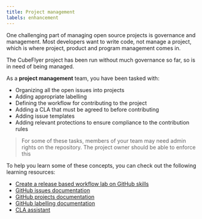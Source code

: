 ```yaml
---
title: Project management
labels: enhancement
---
```


One challenging part of managing open source projects is governance and management. Most developers want to write code, not manage a project, which is where project, product and program management comes in.

The CubeFlyer project has been run without much governance so far, so is in need of being managed.

As a **project management** team, you have been tasked with:

-   Organizing all the open issues into projects
-   Adding appropriate labelling
-   Defining the workflow for contributing to the project
-   Adding a CLA that must be agreed to before contributing
-   Adding issue templates
-   Adding relevant protections to ensure compliance to the contribution rules

> For some of these tasks, members of your team may need admin rights on the repository. The project owner should be able to enforce this

To help you learn some of these concepts, you can check out the following learning resources:

-   [Create a release based workflow lab on GitHub skills](https://github.com/skills/release-based-workflow)
-   [GitHub issues documentation](https://docs.github.com/issues/tracking-your-work-with-issues)
-   [GitHub projects documentation](https://docs.github.com/issues/planning-and-tracking-with-projects)
-   [GitHub labelling documentation](https://docs.github.com/issues/using-labels-and-milestones-to-track-work)
-   [CLA assistant](https://cla-assistant.io/)

